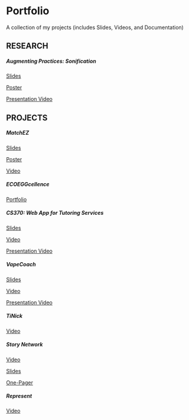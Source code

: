 # Portfolio
A collection of my projects (includes Slides, Videos, and Documentation) 

## RESEARCH

##### Augmenting Practices: Sonification
[Slides](https://github.com/tinataleb/Portfolio/blob/master/Research/Tina_Taleb_AugmentedPractices_SLIDES.pdf)

[Poster](https://github.com/tinataleb/Portfolio/blob/master/Research/Tina_Taleb_AugmentedPractices_POSTER.pdf)

[Presentation Video](https://www.youtube.com/watch?v=rOJZbfa-NO0)


## PROJECTS

##### MatchEZ
[Slides](https://github.com/tinataleb/Portfolio/blob/master/MatchEZ/Tina_Taleb_MatchEZ_SLIDES.pdf)

[Poster](https://github.com/tinataleb/Portfolio/blob/master/MatchEZ/Tina_Taleb_MatchEZ_POSTER.pdf)

[Video](https://www.youtube.com/watch?v=bSh9xLlnt78&list=PLbok9t2URfW0scBCNElaHVW_v0cS2AaGL&index=32)

##### ECOEGGcellence
[Portfolio](https://github.com/tinataleb/Portfolio/blob/master/Tina_Taleb_ECOEGGcellence.pdf)

##### CS370: Web App for Tutoring Services
[Slides](https://github.com/tinataleb/Portfolio/blob/master/Tina_Taleb_CS370_SLIDES.pdf)

[Video](https://www.youtube.com/watch?v=0lJGAX65tao)

[Presentation Video]()


##### VapeCoach
[Slides](https://github.com/tinataleb/Portfolio/blob/master/VapeCoach/Tina_Taleb_VapeCoach_SLIDES.pdf)

[Video](https://www.youtube.com/watch?v=kheRFw0y0mU)

[Presentation Video](https://www.youtube.com/watch?v=kheRFw0y0mU)


##### TiNick
[Video](https://www.youtube.com/watch?v=Ovc0pRsrq_w)

##### Story Network
[Video](https://www.youtube.com/watch?v=oXbghTwdVco)

[Slides]()

[One-Pager]()

##### Represent
[Video](https://www.youtube.com/watch?v=18u4e_CLlTA)




